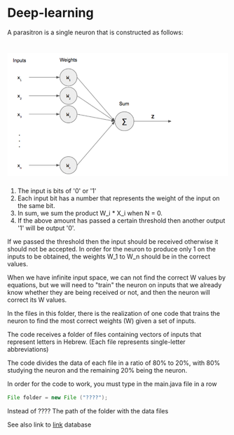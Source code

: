 # Deep-learning

A parasitron is a single neuron that is constructed as follows:

# ![diagram](https://github.com/GeekCSA/Deep-learning/blob/master/Perceptron%20Algorithm/Single-Perceptron.png?raw=true "Title")

1. The input is bits of '0' or '1'
2. Each input bit has a number that represents the weight of the input on the same bit.
3. In sum, we sum the product W_i * X_i when N = 0.
4. If the above amount has passed a certain threshold then another output '1' will be output '0'.

If we passed the threshold then the input should be received otherwise it should not be accepted. In order for the neuron to produce only 1 on the inputs to be obtained, the weights W_1 to W_n should be in the correct values.

When we have infinite input space, we can not find the correct W values ​​by equations, but we will need to "train" the neuron on inputs that we already know whether they are being received or not, and then the neuron will correct its W values.

In the files in this folder, there is the realization of one code that trains the neuron to find the most correct weights (W) given a set of inputs.

The code receives a folder of files containing vectors of inputs that represent letters in Hebrew. (Each file represents single-letter abbreviations)

The code divides the data of each file in a ratio of 80% to 20%, with 80% studying the neuron and the remaining 20% ​​being the neuron.

In order for the code to work, you must type in the main.java file in a row

```java
File folder = new File ("????");
```

Instead of ???? The path of the folder with the data files

See also link to [link](https://github.com/GeekCSA/Letter-arrays-database) database



